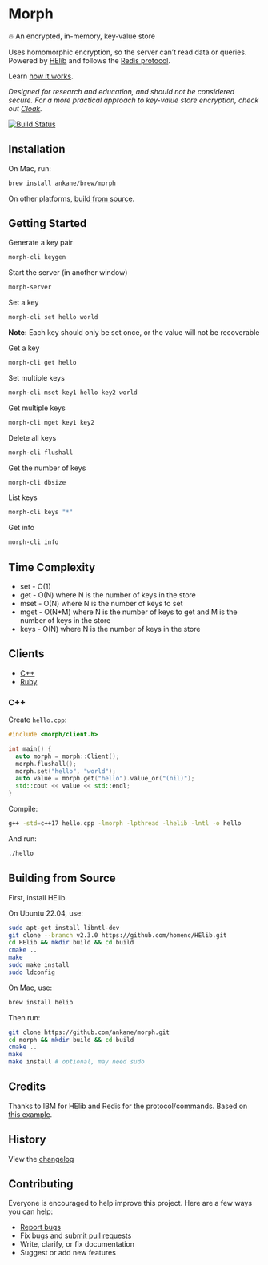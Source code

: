 # Morph

:fire: An encrypted, in-memory, key-value store

Uses homomorphic encryption, so the server can’t read data or queries. Powered by [HElib](https://github.com/homenc/HElib) and follows the [Redis protocol](https://redis.io/topics/protocol).

Learn [how it works](https://github.com/homenc/HElib/tree/master/examples/BGV_country_db_lookup#country-lookup-example).

*Designed for research and education, and should not be considered secure. For a more practical approach to key-value store encryption, check out [Cloak](https://github.com/ankane/cloak).*

[![Build Status](https://github.com/ankane/morph/workflows/build/badge.svg?branch=master)](https://github.com/ankane/morph/actions)

## Installation

On Mac, run:

```sh
brew install ankane/brew/morph
```

On other platforms, [build from source](#building-from-source).

## Getting Started

Generate a key pair

```sh
morph-cli keygen
```

Start the server (in another window)

```sh
morph-server
```

Set a key

```sh
morph-cli set hello world
```

**Note:** Each key should only be set once, or the value will not be recoverable

Get a key

```sh
morph-cli get hello
```

Set multiple keys

```sh
morph-cli mset key1 hello key2 world
```

Get multiple keys

```sh
morph-cli mget key1 key2
```

Delete all keys

```sh
morph-cli flushall
```

Get the number of keys

```sh
morph-cli dbsize
```

List keys

```sh
morph-cli keys "*"
```

Get info

```sh
morph-cli info
```

## Time Complexity

- set - O(1)
- get - O(N) where N is the number of keys in the store
- mset - O(N) where N is the number of keys to set
- mget - O(N*M) where N is the number of keys to get and M is the number of keys in the store
- keys - O(N) where N is the number of keys in the store

## Clients

- [C++](#c)
- [Ruby](https://github.com/ankane/morph-ruby)

### C++

Create `hello.cpp`:

```cpp
#include <morph/client.h>

int main() {
  auto morph = morph::Client();
  morph.flushall();
  morph.set("hello", "world");
  auto value = morph.get("hello").value_or("(nil)");
  std::cout << value << std::endl;
}
```

Compile:

```sh
g++ -std=c++17 hello.cpp -lmorph -lpthread -lhelib -lntl -o hello
```

And run:

```sh
./hello
```

## Building from Source

First, install HElib.

On Ubuntu 22.04, use:

```sh
sudo apt-get install libntl-dev
git clone --branch v2.3.0 https://github.com/homenc/HElib.git
cd HElib && mkdir build && cd build
cmake ..
make
sudo make install
sudo ldconfig
```

On Mac, use:

```sh
brew install helib
```

Then run:

```sh
git clone https://github.com/ankane/morph.git
cd morph && mkdir build && cd build
cmake ..
make
make install # optional, may need sudo
```

## Credits

Thanks to IBM for HElib and Redis for the protocol/commands. Based on [this example](https://github.com/homenc/HElib/tree/master/examples/BGV_country_db_lookup).

## History

View the [changelog](https://github.com/ankane/morph/blob/master/CHANGELOG.md)

## Contributing

Everyone is encouraged to help improve this project. Here are a few ways you can help:

- [Report bugs](https://github.com/ankane/morph/issues)
- Fix bugs and [submit pull requests](https://github.com/ankane/morph/pulls)
- Write, clarify, or fix documentation
- Suggest or add new features
